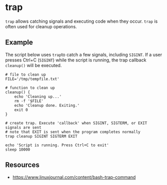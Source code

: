 # trap

`trap` allows catching signals and executing code when they occur. `trap` is often used for cleanup operations.

## Example

The script below uses `trap`to catch a few signals, including `SIGINT`. If a user presses Ctrl+C (`SIGINT`) while the script is running, the trap callback `cleanup()` will be executed.

```
# file to clean up
FILE='/tmp/tempfile.txt'

# function to clean up
cleanup() {
    echo 'Cleaning up...'
    rm -f '$FILE'
    echo 'Cleanup done. Exiting.'
    exit 0
}

# create trap. Execute 'callback' when SIGINT, SIGTERM, or EXIT signals are sent
# note that EXIT is sent when the program completes normally
trap cleanup SIGINT SIGTERM EXIT

echo 'Script is running. Press Ctrl+C to exit'
sleep 10000
```

## Resources
- https://www.linuxjournal.com/content/bash-trap-command
